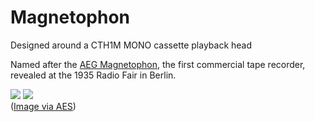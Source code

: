 # Magnetophon  

Designed around a CTH1M MONO cassette playback head  

Named after the [AEG Magnetophon](http://www.aes.org/aeshc/docs/recording.technology.history/tape.html), the first commercial tape recorder, revealed at the 1935 Radio Fair in Berlin. 

![](https://raw.githubusercontent.com/TomWhitwell/Magnetophone/master/Collateral/tapehead-panel.jpg)
![](https://raw.githubusercontent.com/TomWhitwell/Magnetophone/master/Collateral/MAGNET.jpg)  
([Image via AES](http://www.aes.org/aeshc/docs/recording.technology.history/tape.html)) 
